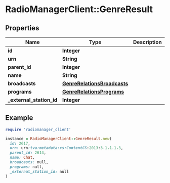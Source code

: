 # RadioManagerClient::GenreResult

## Properties

| Name | Type | Description | Notes |
| ---- | ---- | ----------- | ----- |
| **id** | **Integer** |  |  |
| **urn** | **String** |  | [optional] |
| **parent_id** | **Integer** |  | [optional] |
| **name** | **String** |  |  |
| **broadcasts** | [**GenreRelationsBroadcasts**](GenreRelationsBroadcasts.md) |  | [optional] |
| **programs** | [**GenreRelationsPrograms**](GenreRelationsPrograms.md) |  | [optional] |
| **_external_station_id** | **Integer** |  | [optional] |

## Example

```ruby
require 'radiomanager_client'

instance = RadioManagerClient::GenreResult.new(
  id: 2617,
  urn: urn:tva:metadata:cs:ContentCS:2013:3.1.1.1.3,
  parent_id: 2614,
  name: Chat,
  broadcasts: null,
  programs: null,
  _external_station_id: null
)
```

